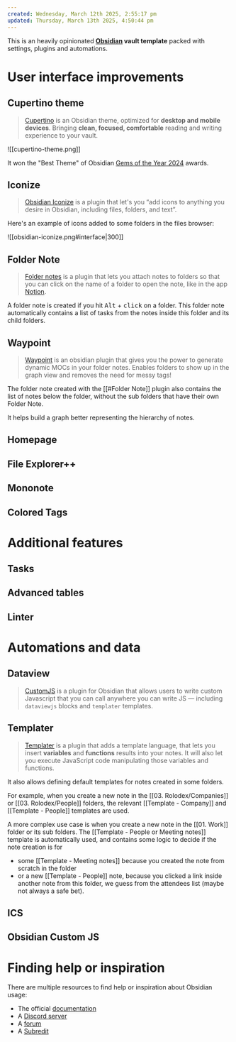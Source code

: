 ```yaml
---
created: Wednesday, March 12th 2025, 2:55:17 pm
updated: Thursday, March 13th 2025, 4:50:44 pm
---
```


This is an heavily opinionated **[Obsidian](https://obsidian.md) vault template** packed with settings, plugins and automations.

# User interface improvements

## Cupertino theme

> [Cupertino](https://github.com/aaaaalexis/obsidian-cupertino) is an Obsidian theme, optimized for **desktop and mobile devices**. Bringing **clean, focused, comfortable** reading and writing experience to your vault.

![[cupertino-theme.png]]

It won the "Best Theme" of Obsidian [Gems of the Year 2024](https://obsidian.md/blog/2024-goty-winners/) awards.

## Iconize

> [Obsidian Iconize](https://florianwoelki.github.io/obsidian-iconize/) is a plugin that let's you “add icons to anything you desire in Obsidian, including files, folders, and text”.

Here's an example of icons added to some folders in the files browser:

![[obsidian-iconize.png#interface|300]]

## Folder Note

> [Folder notes](https://lostpaul.github.io/obsidian-folder-notes/) is a plugin that lets you attach notes to folders so that you can click on the name of a folder to open the note, like in the app [Notion](https://www.notion.so/).

A folder note is created if you  hit <kbd>Alt</kbd> + <kbd>click</kbd> on a folder. This folder note automatically contains a list of tasks from the notes inside this folder and its child folders.

## Waypoint

> [Waypoint](https://github.com/IdreesInc/Waypoint) is an obsidian plugin that gives you the power to generate dynamic MOCs in your folder notes. Enables folders to show up in the graph view and removes the need for messy tags!

The folder note created with the [[#Folder Note]] plugin also contains the list of notes below the folder, without the sub folders that have their own Folder Note.

It helps build a graph better representing the hierarchy of notes.

## Homepage

## File Explorer++

## Mononote

## Colored Tags

# Additional features

## Tasks

## Advanced tables

## Linter

# Automations and data

## Dataview

> [CustomJS](https://github.com/saml-dev/obsidian-custom-js) is a plugin for Obsidian that allows users to write custom Javascript that you can call anywhere you can write JS — including `dataviewjs` blocks and `templater` templates.

## Templater

> [Templater](https://github.com/SilentVoid13/Templater) is a plugin that adds a template language, that lets you insert **variables** and **functions** results into your notes. It will also let you execute JavaScript code manipulating those variables and functions.

It also allows defining default templates for notes created in some folders.

For example, when you create a new note in the [[03. Rolodex/Companies]] or [[03. Rolodex/People]] folders, the relevant [[Template - Company]] and [[Template - People]] templates are used.

A more complex use case is when you create a new note in the [[01. Work]] folder or its sub folders. The [[Template - People or Meeting notes]] template is automatically used, and contains some logic to decide if the note creation is for

- some [[Template - Meeting notes]] because you created the note from scratch in the folder
- or a new [[Template - People]] note, because you clicked a link inside another note from this folder, we guess from the attendees list (maybe not always a safe bet).

## ICS

## Obsidian Custom JS

# Finding help or inspiration

There are multiple resources to find help or inspiration about Obsidian usage:

- The official [documentation](https://docs.obsidian.md/)
- A [Discord server](https://discord.gg/obsidianmd)
- A [forum](https://forum.obsidian.md/)
- A [Subredit](https://www.reddit.com/r/ObsidianMD/)
